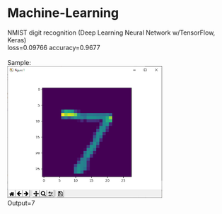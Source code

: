 # Machine-Learning
NMIST digit recognition (Deep Learning Neural Network w/TensorFlow, Keras)<br/>
loss=0.09766 accuracy=0.9677 <br/>
<br/>
Sample: <br/>
<img src="./MNIST_digit_recognition/sample_img.PNG" alt="sample drawing" width="350"/> <br/>
Output=7 <br/>
